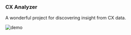 ### CX Analyzer

A wonderful project for discovering insight from CX data.

![demo](https://github.com/beltrewilton/cx_analyzer/blob/main/prototype/web/img/demo.gif)